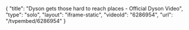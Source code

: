 {
    "title": "Dyson gets those hard to reach places - Official Dyson Video",
    "type": "solo",
    "layout": "iframe-static",
    "videoId": "6286954",
    "url": "\/tvpembed\/6286954"
}